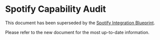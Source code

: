 # Spotify Capability Audit

This document has been superseded by the [Spotify Integration Blueprint](./spotify_fullstack_capability_blueprint.md).

Please refer to the new document for the most up-to-date information.
